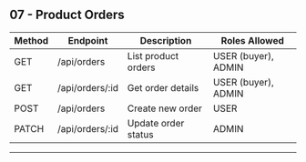 ## 07 - Product Orders


| Method | Endpoint             | Description           | Roles Allowed         |
|--------|--------------------|----------------------|--------------------|
| GET    | /api/orders         | List product orders  | USER (buyer), ADMIN|
| GET    | /api/orders/:id     | Get order details    | USER (buyer), ADMIN|
| POST   | /api/orders         | Create new order     | USER               |
| PATCH  | /api/orders/:id     | Update order status  | ADMIN              |

---